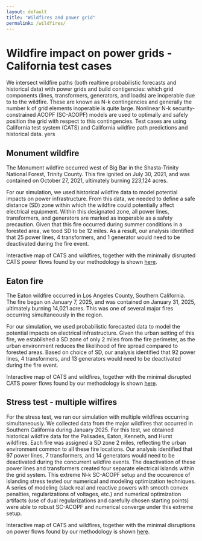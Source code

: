 ```yaml
---
layout: default
title: "Wildfires and power grid"
permalink: /wildfires/
---
```


# Wildfire impact on power grids - California test cases

We intersect wildfire paths (both realtime probabilistic forecasts and historical data) with power grids and build contigencies: which grid  components (lines, transformers, generators, and loads) are inoperable due to to the wildfire. These are known as N-k contingencies and generally the number k of grid elements inoperable is quite large. Nonlinear  N-k security-constrained ACOPF (SC-ACOPF) models are used to optimally and safely position the grid with respect to this contingencies. Test cases are using California test system (CATS) and California wildfire path predictions and historical data. 
yers

## Monument wildfire
The Monument wildfire occurred west of Big Bar in the Shasta-Trinity National Forest, Trinity County. This fire ignited on July 30, 2021, and was contained on October 27, 2021, ultimately burning 223,124 acres.

For our simulation, we used historical wildfire data to model potential impacts on power infrastructure. From this data, we needed to define a safe distance (SD) zone within which the wildfire could potentially affect electrical equipment. Within this designated zone, all power lines, transformers, and generators are marked as inoperable as a safety precaution. Given that this fire occurred during summer conditions in a forested area, we tood SD to be 12 miles. As a result, our analysis identified that 25 power lines, 4 transformers, and 1 generator would need to be deactivated during the fire event.

<!--
SD: 6
Number of off lines: 16
Number of off transformers: 3
Number of off generator buses: 0

SD: 2
Number of off lines: 4
Number of off transformers: 0
Number of off generator buses: 0
-->

Interactive map of CATS and wildfires, together with the minimally disrupted CATS power flows found by our methodology is shown <a href="{{ site.baseurl }}/wildfires/monument.html">here</a>.

## Eaton fire
The Eaton wildfire occurred in Los Angeles County, Southern California. The fire began on January 7, 2025, and was contained on January 31, 2025, ultimately burning 14,021 acres. This was one of several major fires occurring simultaneously in the region.

For our simulation, we used probabilistic forecasted data to model the potential impacts on electrical infrastructure. Given the urban setting of this fire, we established a SD zone of only 2 miles from the fire perimeter, as the urban environment reduces the likelihood of fire spread compared to forested areas. Based on choice of SD, our analysis identified that 92 power lines, 4 transformers, and 13 generators would need to be deactivated during the fire event.


Interactive map of CATS and wildfires, together with the minimal disrupted CATS power flows found by our methodology is shown <a href="{{ site.baseurl }}/wildfires/Eaton_50p_SD_2.html">here</a>.

## Stress test - multiple wilfires
For the stress test, we ran our simulation with multiple wildfires occurring simultaneously. We collected data from the major wildfires that occurred in Southern California during January 2025. For this test, we obtained historical wildfire data for the Palisades, Eaton, Kenneth, and Hurst wildfires. Each fire was assigned a SD zone  2 miles, reflecting the urban environment common to all these fire locations. Our analysis identified that 97 power lines, 7 transformers, and 14 generators would need to be deactivated during the concurrent wildfire events. The deactivation of these power lines and transformers created four separate electrical islands within the grid system. This extreme N-k SC-ACOPF setup and the occurence of islanding stress tested our numerical and modeling optimization techniques. A series of modeling (slack real and reactive powers with smooth convex penalties, regularizations of voltages, etc.) and numerical optimization artifacts (use of dual regularizations and carefully chosen starting points) were able to  robust SC-ACOPF and numerical converge under this extreme setup.

Interactive map of CATS and wildfires, together with the minimal disruptions on power flows found by our methodology is shown <a href="{{ site.baseurl }}/wildfires/20250113_PALISADES_Eaton_KENNETH_Hurst_SD_2.html">here</a>.
